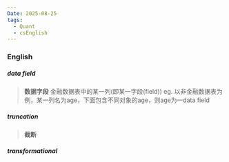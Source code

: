 ```yaml
---
Date: 2025-08-25
tags:
  - Quant
  - csEnglish
---
```

### English

##### data field
>**数据字段**
>金融数据表中的某一列(即某一字段(field))
>eg. 以非金融数据表为例，某一列名为age，下面包含不同对象的age，则age为一data field

##### truncation
>**截断**

##### transformational 